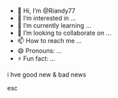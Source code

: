 - 👋 Hi, I’m @Riandy77
- 👀 I’m interested in ...
- 🌱 I’m currently learning ...
- 💞️ I’m looking to collaborate on ...
- 📫 How to reach me ...
- 😄 Pronouns: ...
- ⚡ Fun fact: ...

<!---
Riandy77/Riandy77 is a ✨ special ✨ repository because its `README.md` (this file) appears on your GitHub profile.
You can click the Preview link to take a look at your changes.
--->i hve good new & bad news 
esc
